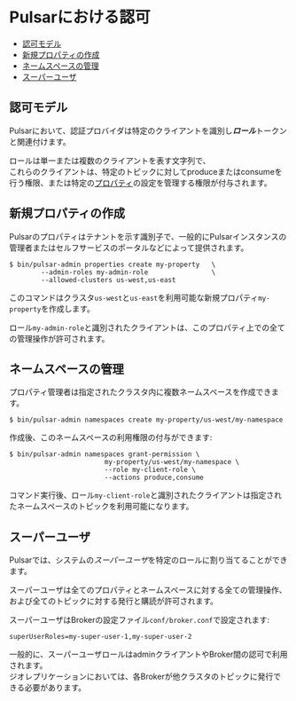
# Pulsarにおける認可

<!-- TOC depthFrom:2 depthTo:3 withLinks:1 updateOnSave:1 orderedList:0 -->

- [認可モデル](#認可モデル)
- [新規プロパティの作成](#新規プロパティの作成)
- [ネームスペースの管理](#ネームスペースの管理)
- [スーパーユーザ](#スーパーユーザ)

<!-- /TOC -->

## 認可モデル

Pulsarにおいて、認証プロバイダは特定のクライアントを識別し***ロール***トークンと関連付けます。

ロールは単一または複数のクライアントを表す文字列で、  
これらのクライアントは、特定のトピックに対してproduceまたはconsumeを行う権限、または特定の[プロパティ](Architecture.md#プロパティとネームスペース)の設定を管理する権限が付与されます。

## 新規プロパティの作成

Pulsarのプロパティはテナントを示す識別子で、一般的にPulsarインスタンスの管理者またはセルフサービスのポータルなどによって提供されます。

```shell
$ bin/pulsar-admin properties create my-property   \
        --admin-roles my-admin-role                \
        --allowed-clusters us-west,us-east
```

このコマンドはクラスタ`us-west`と`us-east`を利用可能な新規プロパティ`my-property`を作成します。

ロール`my-admin-role`と識別されたクライアントは、このプロパティ上での全ての管理操作が許可されます。

## ネームスペースの管理

プロパティ管理者は指定されたクラスタ内に複数ネームスペースを作成できます。

```
$ bin/pulsar-admin namespaces create my-property/us-west/my-namespace
```

作成後、このネームスペースの利用権限の付与ができます:

```
$ bin/pulsar-admin namespaces grant-permission \
                        my-property/us-west/my-namespace \
                        --role my-client-role \
                        --actions produce,consume
```

コマンド実行後、ロール`my-client-role`と識別されたクライアントは指定されたネームスペースのトピックを利用可能になります。

## スーパーユーザ

Pulsarでは、システムの*スーパーユーザ*を特定のロールに割り当てることができます。

スーパーユーザは全てのプロパティとネームスペースに対する全ての管理操作、および全てのトピックに対する発行と購読が許可されます。

スーパーユーザはBrokerの設定ファイル`conf/broker.conf`で設定されます:

```shell
superUserRoles=my-super-user-1,my-super-user-2
```

一般的に、スーパーユーザロールはadminクライアントやBroker間の認可で利用されます。  
ジオレプリケーションにおいては、各Brokerが他クラスタのトピックに発行できる必要があります。
